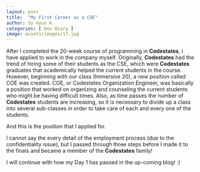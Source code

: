 ```yaml
---
layout: post
title:  "My First Career as a COE"
author: So Hyun K.
categories: [ Dev Diary ]
image: assets/images/17.jpg
---
```


After I completed the 20-week course of programming in **Codestates**, I have applied to work in the company myself.
Originally, **Codestates** had the trend of hiring some of their students as the CSE, which were **Codestates** graduates that academically helped the current students in the course.
However, beginning with our class (Immersive 20), a new position called COE was created.
COE, or Codestates Organization Engineer, was basically a position that worked on organizing and counseling the current students who might be having difficult times.
Also, as time passes the number of **Codestates** students are increasing, so it is necessary to divide up a class into several sub-classes in order to take care of each and every one of the students.

And this is the position that I applied for.

I cannot say the every detail of the employment process (due to the confidentiality issue), but I passed through three steps before I made it to the finals and became a member of the **Codestates** family!

I will continue with how my Day 1 has passed in the up-coming blog! :)
